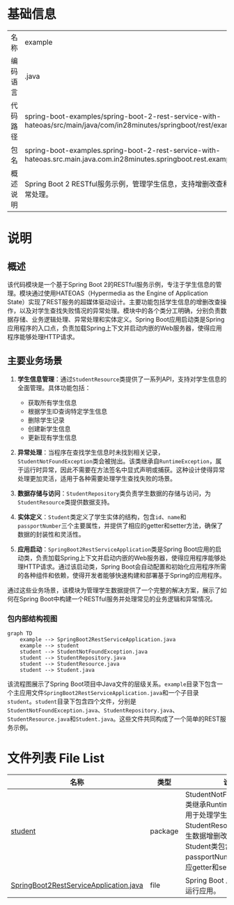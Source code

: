 # 基础信息

|      |      |
|------|------|
| 名称 | example |
| 编码语言 | .java |
| 代码路径 | spring-boot-examples/spring-boot-2-rest-service-with-hateoas/src/main/java/com/in28minutes/springboot/rest/example |
| 包名 | spring-boot-examples.spring-boot-2-rest-service-with-hateoas.src.main.java.com.in28minutes.springboot.rest.example |
| 概述说明 | Spring Boot 2 RESTful服务示例，管理学生信息，支持增删改查和异常处理。 |

# 说明

## 概述
该代码模块是一个基于Spring Boot 2的RESTful服务示例，专注于学生信息的管理。模块通过使用HATEOAS（Hypermedia as the Engine of Application State）实现了REST服务的超媒体驱动设计。主要功能包括学生信息的增删改查操作，以及对学生查找失败情况的异常处理。模块中的各个类分工明确，分别负责数据存储、业务逻辑处理、异常处理和实体定义。Spring Boot应用启动类是Spring应用程序的入口点，负责加载Spring上下文并启动内嵌的Web服务器，使得应用程序能够处理HTTP请求。

## 主要业务场景
1. **学生信息管理**：通过`StudentResource`类提供了一系列API，支持对学生信息的全面管理。具体功能包括：
   - 获取所有学生信息
   - 根据学生ID查询特定学生信息
   - 删除学生记录
   - 创建新学生信息
   - 更新现有学生信息

2. **异常处理**：当程序在查找学生信息时未找到相关记录，`StudentNotFoundException`类会被抛出。该类继承自`RuntimeException`，属于运行时异常，因此不需要在方法签名中显式声明或捕获。这种设计使得异常处理更加灵活，适用于各种需要处理学生查找失败的场景。

3. **数据存储与访问**：`StudentRepository`类负责学生数据的存储与访问，为`StudentResource`类提供数据支持。

4. **实体定义**：`Student`类定义了学生实体的结构，包含`id`、`name`和`passportNumber`三个主要属性，并提供了相应的getter和setter方法，确保了数据的封装性和灵活性。

5. **应用启动**：`SpringBoot2RestServiceApplication`类是Spring Boot应用的启动类，负责加载Spring上下文并启动内嵌的Web服务器，使得应用程序能够处理HTTP请求。通过该启动类，Spring Boot会自动配置和初始化应用程序所需的各种组件和依赖，使得开发者能够快速构建和部署基于Spring的应用程序。

通过这些业务场景，该模块为管理学生数据提供了一个完整的解决方案，展示了如何在Spring Boot中构建一个RESTful服务并处理常见的业务逻辑和异常情况。


### 包内部结构视图

```mermaid
graph TD
    example --> SpringBoot2RestServiceApplication.java
    example --> student
    student --> StudentNotFoundException.java
    student --> StudentRepository.java
    student --> StudentResource.java
    student --> Student.java
```

该流程图展示了Spring Boot项目中Java文件的层级关系。`example`目录下包含一个主应用文件`SpringBoot2RestServiceApplication.java`和一个子目录`student`。`student`目录下包含四个文件，分别是`StudentNotFoundException.java`、`StudentRepository.java`、`StudentResource.java`和`Student.java`。这些文件共同构成了一个简单的REST服务示例。

# 文件列表 File List

| 名称   | 类型  | 说明 |
|-------|------|-------------|
| [student](student/_module.md) | package | StudentNotFoundException类继承RuntimeException，用于处理学生查找失败。StudentResource类提供学生数据增删改查API。Student类包含id、name、passportNumber属性及对应getter和setter方法。 |
| [SpringBoot2RestServiceApplication.java](SpringBoot2RestServiceApplication.md) | file | Spring Boot 启动类，主方法运行应用。 |


